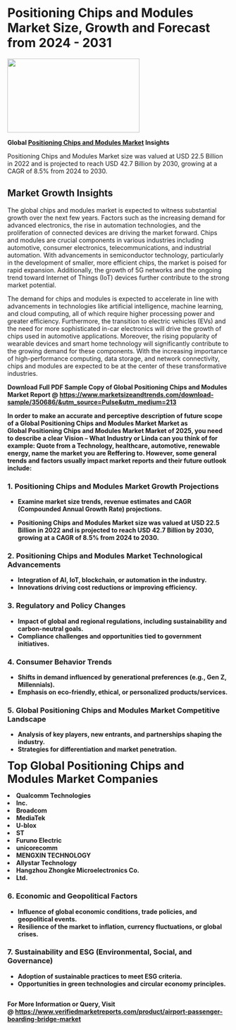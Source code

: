 <H1>Positioning Chips and Modules Market Size, Growth and Forecast from 2024 - 2031</H1><img class="aligncenter size-medium wp-image-584254" src="https://thirdeyenews.in/wp-content/uploads/2024/09/Global-Market-Research-300x168.jpeg" alt="" width="300" height="168" /><p><strong>Global&nbsp;<a href="https://www.marketsizeandtrends.com/download-sample/350686/&amp;utm_source=Pulse&amp;utm_medium=213">Positioning Chips and Modules Market</a> Insights</strong></p><p>Positioning Chips and Modules Market size was valued at USD 22.5 Billion in 2022 and is projected to reach USD 42.7 Billion by 2030, growing at a CAGR of 8.5% from 2024 to 2030.</p><p><h2>Market Growth Insights</h2> <p>The global chips and modules market is expected to witness substantial growth over the next few years. Factors such as the increasing demand for advanced electronics, the rise in automation technologies, and the proliferation of connected devices are driving the market forward. Chips and modules are crucial components in various industries including automotive, consumer electronics, telecommunications, and industrial automation. With advancements in semiconductor technology, particularly in the development of smaller, more efficient chips, the market is poised for rapid expansion. Additionally, the growth of 5G networks and the ongoing trend toward Internet of Things (IoT) devices further contribute to the strong market potential.</p> <p><strong></strong></p> <p>The demand for chips and modules is expected to accelerate in line with advancements in technologies like artificial intelligence, machine learning, and cloud computing, all of which require higher processing power and greater efficiency. Furthermore, the transition to electric vehicles (EVs) and the need for more sophisticated in-car electronics will drive the growth of chips used in automotive applications. Moreover, the rising popularity of wearable devices and smart home technology will significantly contribute to the growing demand for these components. With the increasing importance of high-performance computing, data storage, and network connectivity, chips and modules are expected to be at the center of these transformative industries.</p> <p><strong></p><p><span class=""><strong>Download Full PDF Sample Copy of Global Positioning Chips and Modules Market Report</strong> @ <a href="https://www.marketsizeandtrends.com/download-sample/350686/&amp;utm_source=Pulse&amp;utm_medium=213" target="_blank">https://www.marketsizeandtrends.com/download-sample/350686/&amp;utm_source=Pulse&amp;utm_medium=213</a></span></p><p>In order to make an accurate and perceptive description of future scope of a Global&nbsp;Positioning Chips and Modules Market Market as Global&nbsp;Positioning Chips and Modules Market Market of 2025, you need to describe a clear Vision &ndash; What Industry or Linda can you think of for example: Quote from a Technology, healthcare, automotive, renewable energy, name the market you are Reffering to. However, some general trends and factors usually impact market reports and their future outlook include:</p><h3>1.&nbsp;<strong>Positioning Chips and Modules Market Growth Projections</strong></h3><ul><li>Examine market size trends, revenue estimates and CAGR (Compounded Annual Growth Rate) projections.</li><li><p>Positioning Chips and Modules Market size was valued at USD 22.5 Billion in 2022 and is projected to reach USD 42.7 Billion by 2030, growing at a CAGR of 8.5% from 2024 to 2030.</p></li></ul><h3>2.&nbsp;<strong>Positioning Chips and Modules Market Technological Advancements</strong></h3><ul><li>Integration of AI, IoT, blockchain, or automation in the industry.</li><li>Innovations driving cost reductions or improving efficiency.</li></ul><h3>3.&nbsp;<strong>Regulatory and Policy Changes</strong></h3><ul><li>Impact of global and regional regulations, including sustainability and carbon-neutral goals.</li><li>Compliance challenges and opportunities tied to government initiatives.</li></ul><h3>4.&nbsp;<strong>Consumer Behavior Trends</strong></h3><ul><li>Shifts in demand influenced by generational preferences (e.g., Gen Z, Millennials).</li><li>Emphasis on eco-friendly, ethical, or personalized products/services.</li></ul><h3>5.&nbsp;<strong>Global Positioning Chips and Modules Market Competitive Landscape</strong></h3><ul><li>Analysis of key players, new entrants, and partnerships shaping the industry.</li><li>Strategies for differentiation and market penetration.</li></ul><p data-pm-slice="1 1 []"><span style="color: inherit; font-family: inherit; font-size: 25px;">Top Global Positioning Chips and Modules Market Companies</span></p><div class="" data-test-id=""><p><li>Qualcomm Technologies</li><li> Inc.</li><li> Broadcom</li><li> MediaTek</li><li> U-blox</li><li> ST</li><li> Furuno Electric</li><li> unicorecomm</li><li> MENGXIN TECHNOLOGY</li><li> Allystar Technology</li><li> Hangzhou Zhongke Microelectronics Co.</li><li> Ltd.</li></p></div><h3>6.&nbsp;<strong>Economic and Geopolitical Factors</strong></h3><ul><li>Influence of global economic conditions, trade policies, and geopolitical events.</li><li>Resilience of the market to inflation, currency fluctuations, or global crises.</li></ul><h3>7.&nbsp;<strong>Sustainability and ESG (Environmental, Social, and Governance)</strong></h3><ul><li>Adoption of sustainable practices to meet ESG criteria.</li><li>Opportunities in green technologies and circular economy principles.</li></ul><h2><strong style="font-size: 14px;">For More Information or Query, Visit @&nbsp;</strong><a style="background-color: #ffffff; font-size: 14px;" href="https://www.marketsizeandtrends.com/report/positioning-chips-and-modules-market/" target="_blank">https://www.verifiedmarketreports.com/product/airport-passenger-boarding-bridge-market</a></h2>
